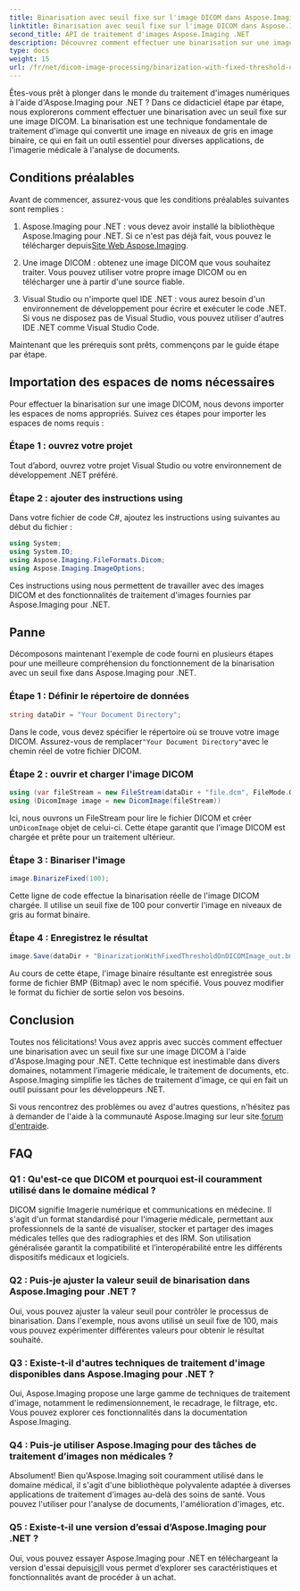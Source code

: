 ```yaml
---
title: Binarisation avec seuil fixe sur l'image DICOM dans Aspose.Imaging pour .NET
linktitle: Binarisation avec seuil fixe sur l'image DICOM dans Aspose.Imaging pour .NET
second_title: API de traitement d'images Aspose.Imaging .NET
description: Découvrez comment effectuer une binarisation sur une image DICOM à l'aide d'Aspose.Imaging pour .NET. Guide étape par étape avec des exemples de code.
type: docs
weight: 15
url: /fr/net/dicom-image-processing/binarization-with-fixed-threshold-on-dicom-image/
---
```

Êtes-vous prêt à plonger dans le monde du traitement d'images numériques à l'aide d'Aspose.Imaging pour .NET ? Dans ce didacticiel étape par étape, nous explorerons comment effectuer une binarisation avec un seuil fixe sur une image DICOM. La binarisation est une technique fondamentale de traitement d'image qui convertit une image en niveaux de gris en image binaire, ce qui en fait un outil essentiel pour diverses applications, de l'imagerie médicale à l'analyse de documents.

## Conditions préalables

Avant de commencer, assurez-vous que les conditions préalables suivantes sont remplies :

1.  Aspose.Imaging pour .NET : vous devez avoir installé la bibliothèque Aspose.Imaging pour .NET. Si ce n'est pas déjà fait, vous pouvez le télécharger depuis[Site Web Aspose.Imaging](https://releases.aspose.com/imaging/net/).

2. Une image DICOM : obtenez une image DICOM que vous souhaitez traiter. Vous pouvez utiliser votre propre image DICOM ou en télécharger une à partir d'une source fiable.

3. Visual Studio ou n'importe quel IDE .NET : vous aurez besoin d'un environnement de développement pour écrire et exécuter le code .NET. Si vous ne disposez pas de Visual Studio, vous pouvez utiliser d'autres IDE .NET comme Visual Studio Code.

Maintenant que les prérequis sont prêts, commençons par le guide étape par étape.

## Importation des espaces de noms nécessaires

Pour effectuer la binarisation sur une image DICOM, nous devons importer les espaces de noms appropriés. Suivez ces étapes pour importer les espaces de noms requis :

### Étape 1 : ouvrez votre projet

Tout d’abord, ouvrez votre projet Visual Studio ou votre environnement de développement .NET préféré.

### Étape 2 : ajouter des instructions using

Dans votre fichier de code C#, ajoutez les instructions using suivantes au début du fichier :

```csharp
using System;
using System.IO;
using Aspose.Imaging.FileFormats.Dicom;
using Aspose.Imaging.ImageOptions;
```

Ces instructions using nous permettent de travailler avec des images DICOM et des fonctionnalités de traitement d'images fournies par Aspose.Imaging pour .NET.

## Panne

Décomposons maintenant l'exemple de code fourni en plusieurs étapes pour une meilleure compréhension du fonctionnement de la binarisation avec un seuil fixe dans Aspose.Imaging pour .NET.

### Étape 1 : Définir le répertoire de données

```csharp
string dataDir = "Your Document Directory";
```

 Dans le code, vous devez spécifier le répertoire où se trouve votre image DICOM. Assurez-vous de remplacer`"Your Document Directory"`avec le chemin réel de votre fichier DICOM.

### Étape 2 : ouvrir et charger l'image DICOM

```csharp
using (var fileStream = new FileStream(dataDir + "file.dcm", FileMode.Open, FileAccess.Read))
using (DicomImage image = new DicomImage(fileStream))
```

 Ici, nous ouvrons un FileStream pour lire le fichier DICOM et créer un`DicomImage` objet de celui-ci. Cette étape garantit que l'image DICOM est chargée et prête pour un traitement ultérieur.

### Étape 3 : Binariser l'image

```csharp
image.BinarizeFixed(100);
```

Cette ligne de code effectue la binarisation réelle de l'image DICOM chargée. Il utilise un seuil fixe de 100 pour convertir l'image en niveaux de gris au format binaire.

### Étape 4 : Enregistrez le résultat

```csharp
image.Save(dataDir + "BinarizationWithFixedThresholdOnDICOMImage_out.bmp", new BmpOptions());
```

Au cours de cette étape, l'image binaire résultante est enregistrée sous forme de fichier BMP (Bitmap) avec le nom spécifié. Vous pouvez modifier le format du fichier de sortie selon vos besoins.

## Conclusion

Toutes nos félicitations! Vous avez appris avec succès comment effectuer une binarisation avec un seuil fixe sur une image DICOM à l'aide d'Aspose.Imaging pour .NET. Cette technique est inestimable dans divers domaines, notamment l’imagerie médicale, le traitement de documents, etc. Aspose.Imaging simplifie les tâches de traitement d'image, ce qui en fait un outil puissant pour les développeurs .NET.

 Si vous rencontrez des problèmes ou avez d'autres questions, n'hésitez pas à demander de l'aide à la communauté Aspose.Imaging sur leur site.[forum d'entraide](https://forum.aspose.com/).

## FAQ

### Q1 : Qu'est-ce que DICOM et pourquoi est-il couramment utilisé dans le domaine médical ?

DICOM signifie Imagerie numérique et communications en médecine. Il s'agit d'un format standardisé pour l'imagerie médicale, permettant aux professionnels de la santé de visualiser, stocker et partager des images médicales telles que des radiographies et des IRM. Son utilisation généralisée garantit la compatibilité et l’interopérabilité entre les différents dispositifs médicaux et logiciels.

### Q2 : Puis-je ajuster la valeur seuil de binarisation dans Aspose.Imaging pour .NET ?

Oui, vous pouvez ajuster la valeur seuil pour contrôler le processus de binarisation. Dans l'exemple, nous avons utilisé un seuil fixe de 100, mais vous pouvez expérimenter différentes valeurs pour obtenir le résultat souhaité.

### Q3 : Existe-t-il d'autres techniques de traitement d'image disponibles dans Aspose.Imaging pour .NET ?

Oui, Aspose.Imaging propose une large gamme de techniques de traitement d'image, notamment le redimensionnement, le recadrage, le filtrage, etc. Vous pouvez explorer ces fonctionnalités dans la documentation Aspose.Imaging.

### Q4 : Puis-je utiliser Aspose.Imaging pour des tâches de traitement d’images non médicales ?

Absolument! Bien qu'Aspose.Imaging soit couramment utilisé dans le domaine médical, il s'agit d'une bibliothèque polyvalente adaptée à diverses applications de traitement d'images au-delà des soins de santé. Vous pouvez l'utiliser pour l'analyse de documents, l'amélioration d'images, etc.

### Q5 : Existe-t-il une version d’essai d’Aspose.Imaging pour .NET ?

 Oui, vous pouvez essayer Aspose.Imaging pour .NET en téléchargeant la version d'essai depuis[ici](https://releases.aspose.com/)Il vous permet d’explorer ses caractéristiques et fonctionnalités avant de procéder à un achat.
